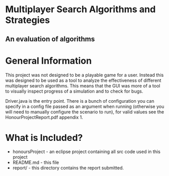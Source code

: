 # Multiplayer Search Algorithms and Strategies #
## An evaluation of algorithms ##

General Information
===================
This project was not designed to be a playable game for a user. Instead this was designed to be used as a tool to analyze the effectiveness of different multiplayer search algorithms. This means that the GUI was more of a tool to visually inspect progress of a simulation and to check for bugs.

Driver.java is the entry point. There is a bunch of configuration you can specify in a config file passed as an argument when running (otherwise you will need to manually configure the scenario to run), for valid values see the HonourProjectReport.pdf appendix 1.

What is Included?
=================
- honoursProject - an eclipse project containing all src code used in this project
- README.md - this file
- report/ - this directory contains the report submitted.